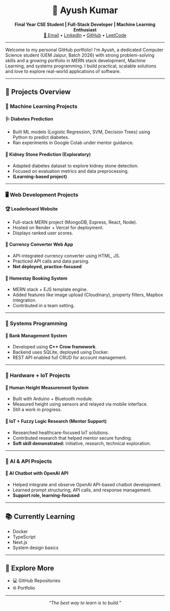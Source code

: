 <h1 align="center">👋 Ayush Kumar</h1>
<p align="center">
  <b>Final Year CSE Student | Full-Stack Developer | Machine Learning Enthusiast</b><br>
  <a href="mailto:ayushshaw022@gmail.com">📧 Email</a> •
  <a href="https://www.linkedin.com/in/ayush-kumar-01173a205/">LinkedIn</a> •
  <a href="https://github.com/Ayushkumar022">GitHub</a> •
  <a href="https://leetcode.com/u/Ayushkumar022/">LeetCode</a>
</p>

---

Welcome to my personal GitHub portfolio! I'm Ayush, a dedicated Computer Science student (UEM Jaipur, Batch 2026) with strong problem-solving skills and a growing portfolio in MERN stack development, Machine Learning, and systems programming. I build practical, scalable solutions and love to explore real-world applications of software.

---

## 🚀 Projects Overview

### 🧠 Machine Learning Projects

#### 🩺 Diabetes Prediction
- Built ML models (Logistic Regression, SVM, Decision Trees) using Python to predict diabetes.
- Ran experiments in Google Colab under mentor guidance.

#### 🧪 Kidney Stone Prediction (Exploratory)
- Adapted diabetes dataset to explore kidney stone detection.
- Focused on evaluation metrics and data preprocessing.
- **(Learning-based project)**

---

### 🖥️ Web Development Projects

#### 🏆 Leaderboard Website
- Full-stack MERN project (MongoDB, Express, React, Node).
- Hosted on Render + Vercel for deployment.
- Displays ranked user scores.

#### 💱 Currency Converter Web App
- API-integrated currency converter using HTML, JS.
- Practiced API calls and data parsing.
- **Not deployed, practice-focused**

#### 🏡 Homestay Booking System
- MERN stack + EJS template engine.
- Added features like image upload (Cloudinary), property filters, Mapbox integration.
- Contributed in a team setting.

---

### 🧰 Systems Programming

#### 🏦 Bank Management System
- Developed using **C++ Crow framework**.
- Backend uses SQLite, deployed using Docker.
- REST API enabled full CRUD for account management.

---

### 🔧 Hardware + IoT Projects

#### 📏 Human Height Measurement System
- Built with Arduino + Bluetooth module.
- Measured height using sensors and relayed via mobile interface.
- Still a work in progress.

#### 🔬 IoT + Fuzzy Logic Research (Mentor Support)
- Researched healthcare-focused IoT solutions.
- Contributed research that helped mentor secure funding.
- **Soft skill demonstrated:** initiative, research, technical exploration.

---

### 🤖 AI & API Projects

#### 🧠 AI Chatbot with OpenAI API
- Helped integrate and observe OpenAI API-based chatbot development.
- Learned prompt structuring, API calls, and response management.
- **Support role, learning-focused**

---

## 📚 Currently Learning

- Docker
- TypeScript
- Next.js
- System design basics

---

## 📂 Explore More

- 💻 GitHub Repositories
- 🌐 Portfolio

---

<p align="center">
  <i>“The best way to learn is to build.”</i>
</p>
